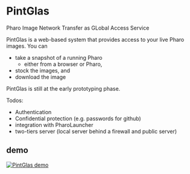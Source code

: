 # PintGlas
Pharo Image Network Transfer as GLobal Access Service

PintGlas is a web-based system that provides access to your live Pharo images.
You can

* take a snapshot of a running Pharo
   - either from a browser or Pharo,
* stock the images, and
* download the image

PintGlas is still at the early prototyping phase.

Todos:

* Authentication
* Confidential protection (e.g. passwords for github)
* integration with PharoLauncher
* two-tiers server (local server behind a firewall and public server)

## demo

[![PintGlas demo](https://img.youtube.com/vi/tnI0FrXPbXQ/1.jpg)](https://www.youtube.com/watch?v=tnI0FrXPbXQ)
